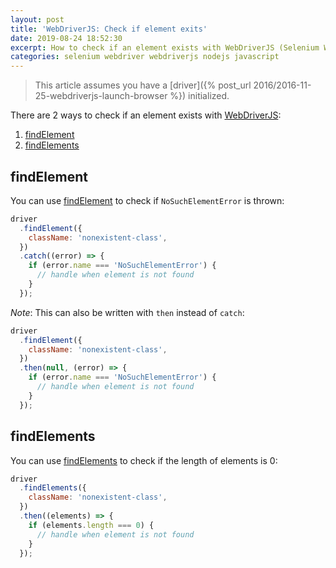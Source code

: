 ```yaml
---
layout: post
title: 'WebDriverJS: Check if element exits'
date: 2019-08-24 18:52:30
excerpt: How to check if an element exists with WebDriverJS (Selenium Webdriver for Node.js).
categories: selenium webdriver webdriverjs nodejs javascript
---
```


> This article assumes you have a [driver]({% post_url 2016/2016-11-25-webdriverjs-launch-browser %}) initialized.

There are 2 ways to check if an element exists with [WebDriverJS](https://github.com/SeleniumHQ/selenium/wiki/WebDriverJs):

1. [findElement](#findelement)
2. [findElements](#findelements)

## findElement

You can use [findElement](https://www.selenium.dev/documentation/webdriver/elements/finders/) to check if `NoSuchElementError` is thrown:

```js
driver
  .findElement({
    className: 'nonexistent-class',
  })
  .catch((error) => {
    if (error.name === 'NoSuchElementError') {
      // handle when element is not found
    }
  });
```

_Note_: This can also be written with `then` instead of `catch`:

```js
driver
  .findElement({
    className: 'nonexistent-class',
  })
  .then(null, (error) => {
    if (error.name === 'NoSuchElementError') {
      // handle when element is not found
    }
  });
```

## findElements

You can use [findElements](https://www.selenium.dev/documentation/webdriver/elements/finders/) to check if the length of elements is 0:

```js
driver
  .findElements({
    className: 'nonexistent-class',
  })
  .then((elements) => {
    if (elements.length === 0) {
      // handle when element is not found
    }
  });
```
